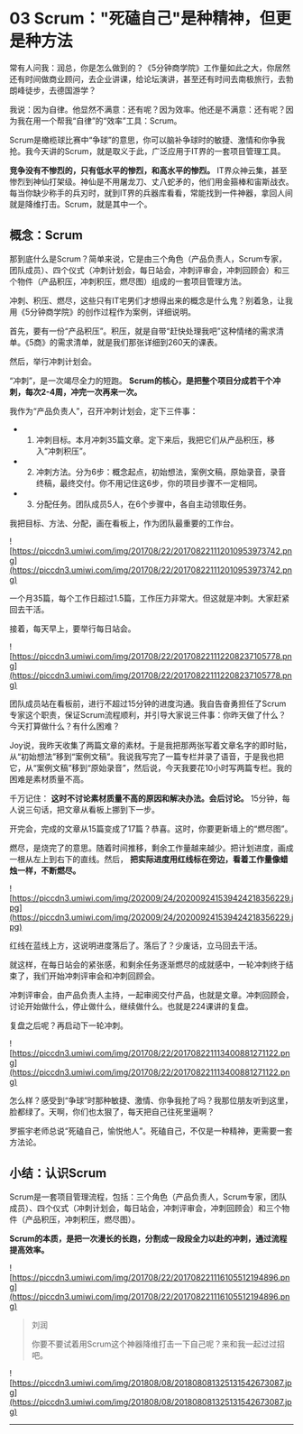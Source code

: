 # 03 Scrum："死磕自己"是种精神，但更是种方法

常有人问我：润总，你是怎么做到的？《5分钟商学院》工作量如此之大，你居然还有时间做商业顾问，去企业讲课，给论坛演讲，甚至还有时间去南极旅行，去勃朗峰徒步，去德国游学？

我说：因为自律。他显然不满意：还有呢？因为效率。他还是不满意：还有呢？因为我在用一个帮我“自律”的“效率”工具：Scrum。

Scrum是橄榄球比赛中“争球”的意思，你可以脑补争球时的敏捷、激情和你争我抢。我今天讲的Scrum，就是取义于此，广泛应用于IT界的一套项目管理工具。

 **竞争没有不惨烈的，只有低水平的惨烈，和高水平的惨烈。** IT界众神云集，甚至惨烈到神仙打架级。神仙是不用屠龙刀、丈八蛇矛的，他们用金箍棒和宙斯战衣。每当你缺少称手的兵刃时，就到IT界的兵器库看看，常能找到一件神器，拿回人间就是降维打击。Scrum，就是其中一个。

## 概念：Scrum

那到底什么是Scrum？简单来说，它是由三个角色（产品负责人，Scrum专家，团队成员）、四个仪式（冲刺计划会，每日站会，冲刺评审会，冲刺回顾会）和三个物件（产品积压，冲刺积压，燃尽图）组成的一套项目管理方法。

冲刺、积压、燃尽，这些只有IT宅男们才想得出来的概念是什么鬼？别着急，让我用《5分钟商学院》的创作过程作为案例，详细说明。

首先，要有一份“产品积压”。积压，就是自带“赶快处理我吧”这种情绪的需求清单。《5商》的需求清单，就是我们那张详细到260天的课表。

然后，举行冲刺计划会。

“冲刺”，是一次竭尽全力的短跑。 **Scrum的核心，是把整个项目分成若干个冲刺，每次2-4周，冲完一次再来一次。**

我作为“产品负责人”，召开冲刺计划会，定下三件事：

* 1. 冲刺目标。本月冲刺35篇文章。定下来后，我把它们从产品积压，移入“冲刺积压”。

* 2. 冲刺方法。分为6步：概念起点，初始想法，案例文稿，原始录音，录音终稿，最终交付。你不用记住这6步，你的项目步骤不一定相同。

* 3. 分配任务。团队成员5人，在6个步骤中，各自主动领取任务。

我把目标、方法、分配，画在看板上，作为团队最重要的工作台。

![https://piccdn3.umiwi.com/img/201708/22/201708221112010953973742.png](https://piccdn3.umiwi.com/img/201708/22/201708221112010953973742.png)

一个月35篇，每个工作日超过1.5篇，工作压力非常大。但这就是冲刺。大家赶紧回去干活。

接着，每天早上，要举行每日站会。

![https://piccdn3.umiwi.com/img/201708/22/201708221112208237105778.png](https://piccdn3.umiwi.com/img/201708/22/201708221112208237105778.png)

团队成员站在看板前，进行不超过15分钟的进度沟通。我自告奋勇担任了Scrum专家这个职责，保证Scrum流程顺利，并引导大家说三件事：你昨天做了什么？今天打算做什么？有什么困难？

Joy说，我昨天收集了两篇文章的素材。于是我把那两张写着文章名字的即时贴，从“初始想法”移到“案例文稿”。我说我写完了一篇专栏并录了语音，于是我也把它，从“案例文稿”移到“原始录音”，然后说，今天我要花10小时写两篇专栏。我的困难是素材质量不高。

千万记住： **这时不讨论素材质量不高的原因和解决办法。会后讨论。** 15分钟，每人说三句话，把文章从看板上挪到下一步。

开完会，完成的文章从15篇变成了17篇？恭喜。这时，你要更新墙上的“燃尽图”。

燃尽，是烧完了的意思。随着时间推移，剩余工作量越来越少。把计划进度，画成一根从左上到右下的直线。然后， **把实际进度用红线标在旁边，看着工作量像蜡烛一样，不断燃尽。**

![https://piccdn3.umiwi.com/img/202009/24/202009241539424218356229.jpg](https://piccdn3.umiwi.com/img/202009/24/202009241539424218356229.jpg)

红线在蓝线上方，这说明进度落后了。落后了？少废话，立马回去干活。

就这样，在每日站会的紧张感，和剩余任务逐渐燃尽的成就感中，一轮冲刺终于结束了，我们开始冲刺评审会和冲刺回顾会。

冲刺评审会，由产品负责人主持，一起审阅交付产品，也就是文章。冲刺回顾会，讨论开始做什么，停止做什么，继续做什么。也就是224课讲的复盘。

复盘之后呢？再启动下一轮冲刺。

![https://piccdn3.umiwi.com/img/201708/22/201708221113400881271122.png](https://piccdn3.umiwi.com/img/201708/22/201708221113400881271122.png)

怎么样？感受到“争球”时那种敏捷、激情、你争我抢了吗？我那位朋友听到这里，脸都绿了。天啊，你们也太狠了，每天把自己往死里逼啊？

罗振宇老师总说“死磕自己，愉悦他人”。死磕自己，不仅是一种精神，更需要一套方法论。

## 小结：认识Scrum

Scrum是一套项目管理流程，包括：三个角色（产品负责人，Scrum专家，团队成员）、四个仪式（冲刺计划会，每日站会，冲刺评审会，冲刺回顾会）和三个物件（产品积压，冲刺积压，燃尽图）。

 **Scrum的本质，是把一次漫长的长跑，分割成一段段全力以赴的冲刺，通过流程提高效率。**

![https://piccdn3.umiwi.com/img/201708/22/201708221116105512194896.png](https://piccdn3.umiwi.com/img/201708/22/201708221116105512194896.png)

> 刘润
> 
> 你要不要试着用Scrum这个神器降维打击一下自己呢？来和我一起过过招吧。

![https://piccdn3.umiwi.com/img/201808/08/201808081325131542673087.jpg](https://piccdn3.umiwi.com/img/201808/08/201808081325131542673087.jpg)

---
